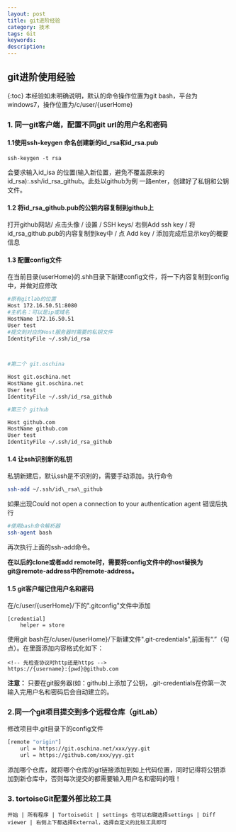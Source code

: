 ```yaml
---
layout: post
title: git进阶经验
category: 技术
tags: Git
keywords: 
description: 
---
```



## git进阶使用经验
{:toc}
本经验如未明确说明，默认的命令操作位置为git bash，平台为windows7，操作位置为/c/user/{userHome}

### 1. 同一git客户端，配置不同git url的用户名和密码

#### 1.1使用ssh-keygen 命名创建新的id\_rsa和id\_rsa.pub


```shell
ssh-keygen -t rsa
```


会要求输入id\_isa 的位置(输入新位置，避免不覆盖原来的id_rsa):.ssh/id\_rsa\_github。此处以github为例
一路enter，创建好了私钥和公钥文件。

#### 1.2 将id\_rsa\_github.pub的公钥内容复制到github上

打开github网站/ 点击头像 / 设置 / SSH keys/ 右侧Add ssh key / 将id\_rsa\_github.pub的内容复制到key中 / 点 Add key / 添加完成后显示key的概要信息

#### 1.3 配置config文件

在当前目录{userHome}的.shh目录下新建config文件，将一下内容复制到config中，并做对应修改

```bash
#原有gitlab的位置
Host 172.16.50.51:8080
#主机名：可以是ip或域名
HostName 172.16.50.51
User test
#提交到对应的Host服务器时需要的私钥文件
IdentityFile ~/.ssh/id_rsa

 

#第二个 git.oschina

Host git.oschina.net
HostName git.oschina.net
User test
IdentityFile ~/.ssh/id_rsa_github

#第三个 github

Host github.com
HostName github.com
User test
IdentityFile ~/.ssh/id_rsa_github
```

#### 1.4 让ssh识别新的私钥

私钥新建后，默认ssh是不识别的，需要手动添加。执行命令

```bash
ssh-add ~/.ssh/id\_rsa\_github
```

如果出现Could not open a connection to your authentication agent 错误后执行


```bash
#使用bash命令解析器
ssh-agent bash
```


再次执行上面的ssh-add命令。

**在以后的clone或者add remote时，需要将config文件中的host替换为git@remote-address中的remote-address。**

#### 1.5 git客户端记住用户名和密码

在/c/user/{userHome}/下的".gitconfig"文件中添加


```shell
[credential]
	helper = store
```


使用git bash在/c/user/{userHome}/下新建文件".git-credentials",前面有“.”（句点）。在里面添加内容格式化如下：


```http
<!-- 先检查协议时http还是https -->
https://{username}:{pwd}@github.com
```


**注意：** 只要在git服务器(如：github)上添加了公钥，.git-credentials在你第一次输入完用户名和密码后会自动建立的。

### 2.同一个git项目提交到多个远程仓库（gitLab）

修改项目中.git目录下的config文件


```bash
[remote "origin"]
	url = https://git.oschina.net/xxx/yyy.git
	url = https://github.com/xxx/yyy.git
```


添加哪个仓库，就将哪个仓库的git链接添加到如上代码位置，同时记得将公钥添加到新仓库中，否则每次提交的都需要输入用户名和密码的哦！


### 3. tortoiseGit配置外部比较工具
	
	开始 | 所有程序 | TortoiseGit | settings 也可以右键选择settings | Diff viewer | 右侧上下都选择External，选择自定义的比较工具即可
	
	
























